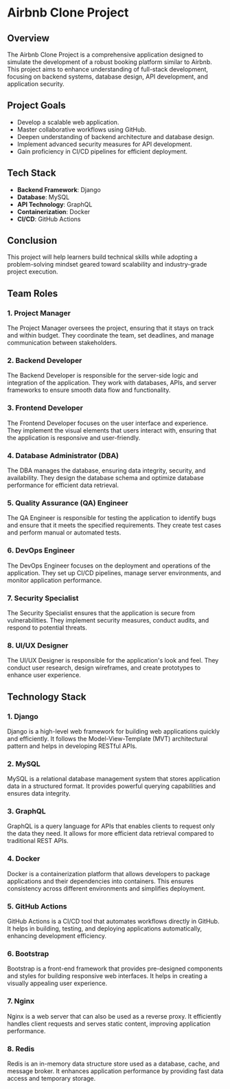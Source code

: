# Airbnb Clone Project

## Overview
The Airbnb Clone Project is a comprehensive application designed to simulate the development of a robust booking platform similar to Airbnb. This project aims to enhance understanding of full-stack development, focusing on backend systems, database design, API development, and application security.

## Project Goals
- Develop a scalable web application.
- Master collaborative workflows using GitHub.
- Deepen understanding of backend architecture and database design.
- Implement advanced security measures for API development.
- Gain proficiency in CI/CD pipelines for efficient deployment.

## Tech Stack
- **Backend Framework**: Django
- **Database**: MySQL
- **API Technology**: GraphQL
- **Containerization**: Docker
- **CI/CD**: GitHub Actions

## Conclusion
This project will help learners build technical skills while adopting a problem-solving mindset geared toward scalability and industry-grade project execution.

## Team Roles

### 1. Project Manager
The Project Manager oversees the project, ensuring that it stays on track and within budget. They coordinate the team, set deadlines, and manage communication between stakeholders.

### 2. Backend Developer
The Backend Developer is responsible for the server-side logic and integration of the application. They work with databases, APIs, and server frameworks to ensure smooth data flow and functionality.

### 3. Frontend Developer
The Frontend Developer focuses on the user interface and experience. They implement the visual elements that users interact with, ensuring that the application is responsive and user-friendly.

### 4. Database Administrator (DBA)
The DBA manages the database, ensuring data integrity, security, and availability. They design the database schema and optimize database performance for efficient data retrieval.

### 5. Quality Assurance (QA) Engineer
The QA Engineer is responsible for testing the application to identify bugs and ensure that it meets the specified requirements. They create test cases and perform manual or automated tests.

### 6. DevOps Engineer
The DevOps Engineer focuses on the deployment and operations of the application. They set up CI/CD pipelines, manage server environments, and monitor application performance.

### 7. Security Specialist
The Security Specialist ensures that the application is secure from vulnerabilities. They implement security measures, conduct audits, and respond to potential threats.

### 8. UI/UX Designer
The UI/UX Designer is responsible for the application's look and feel. They conduct user research, design wireframes, and create prototypes to enhance user experience.

## Technology Stack

### 1. Django
Django is a high-level web framework for building web applications quickly and efficiently. It follows the Model-View-Template (MVT) architectural pattern and helps in developing RESTful APIs.

### 2. MySQL
MySQL is a relational database management system that stores application data in a structured format. It provides powerful querying capabilities and ensures data integrity.

### 3. GraphQL
GraphQL is a query language for APIs that enables clients to request only the data they need. It allows for more efficient data retrieval compared to traditional REST APIs.

### 4. Docker
Docker is a containerization platform that allows developers to package applications and their dependencies into containers. This ensures consistency across different environments and simplifies deployment.

### 5. GitHub Actions
GitHub Actions is a CI/CD tool that automates workflows directly in GitHub. It helps in building, testing, and deploying applications automatically, enhancing development efficiency.

### 6. Bootstrap
Bootstrap is a front-end framework that provides pre-designed components and styles for building responsive web interfaces. It helps in creating a visually appealing user experience.

### 7. Nginx
Nginx is a web server that can also be used as a reverse proxy. It efficiently handles client requests and serves static content, improving application performance.

### 8. Redis
Redis is an in-memory data structure store used as a database, cache, and message broker. It enhances application performance by providing fast data access and temporary storage.